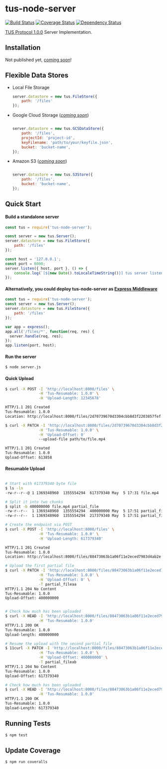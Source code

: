 # tus-node-server
[![Build Status](https://travis-ci.org/tus/tus-node-server.svg?branch=master)](https://travis-ci.org/tus/tus-node-server)
[![Coverage Status](https://coveralls.io/repos/tus/tus-node-server/badge.svg?branch=master&service=github)](https://coveralls.io/github/tus/tus-node-server?branch=master)
[![Dependency Status](https://david-dm.org/tus/tus-node-server.svg)](https://david-dm.org/tus/tus-node-server#info=dependencies)

[TUS Protocol 1.0.0](http://tus.io/protocols/resumable-upload.html) Server Implementation.

## Installation

Not published yet, [coming soon](https://github.com/tus/tus-node-server/milestones/1.0%20NPM%20Publish)!

## Flexible Data Stores

- Local File Storage
    ```javascript
    server.datastore = new tus.FileStore({
        path: '/files'
    });
    ```

- Google Cloud Storage ([_coming soon_](https://github.com/tus/tus-node-server/issues/20))
    ```javascript

    server.datastore = new tus.GCSDataStore({
        path: '/files',
        projectId: 'project-id',
        keyFilename: 'path/to/your/keyfile.json',
        bucket: 'bucket-name',
    });
    ```

- Amazon S3 ([_coming soon_](https://github.com/tus/tus-node-server/issues/12))
    ```javascript

    server.datastore = new tus.S3Store({
        path: '/files',
        bucket: 'bucket-name',
    });
    ```

## Quick Start

#### Build a standalone server
```javascript
const tus = require('tus-node-server');

const server = new tus.Server();
server.datastore = new tus.FileStore({
    path: '/files'
});

const host = '127.0.0.1';
const port = 8000;
server.listen({ host, port }, () => {
    console.log(`[${new Date().toLocaleTimeString()}] tus server listening at http://${host}:${port}`);
});
```

#### Alternatively, you could deploy tus-node-server as [Express Middleware](http://expressjs.com/en/guide/using-middleware.html)

```javascript
const tus = require('tus-node-server');
const server = new tus.Server();
server.datastore = new tus.FileStore({
    path: '/files'
});

var app = express();
app.all('/files/*', function(req, res) {
  server.handle(req, res);
});
app.listen(port, host);
```

#### Run the server
```bash
$ node server.js
```


#### Quick Upload
```bash
$ curl -X POST -I 'http://localhost:8000/files' \
               -H 'Tus-Resumable: 1.0.0' \
               -H 'Upload-Length: 12345678'

HTTP/1.1 201 Created
Tus-Resumable: 1.0.0
Location: http://localhost:8000/files/2d70739670d3304cbb8d3f2203857fef

$ curl -X PATCH -I 'http://localhost:8000/files/2d70739670d3304cbb8d3f2203857fef' \
               -H 'Tus-Resumable: 1.0.0' \
               -H 'Upload-Offset: 0'
               --upload-file path/to/file.mp4

HTTP/1.1 201 Created
Tus-Resumable: 1.0.0
Upload-Offset: 613858
```


#### Resumable Upload
```bash

# Start with 617379340 byte file
$ ls -ln
-rw-r--r--@ 1 1369348960  1355554294  617379340 May  5 17:31 file.mp4

# Split it into two chunks
$ split -b 400000000 file.mp4 partial_file
-rw-r--r--  1 1369348960  1355554294  400000000 May  5 17:51 partial_fileaa
-rw-r--r--  1 1369348960  1355554294  217379340 May  5 17:51 partial_fileab

# Create the endpoint via POST
$ curl -X POST -I 'http://localhost:8000/files' \
               -H 'Tus-Resumable: 1.0.0' \
               -H 'Upload-Length: 617379340'

HTTP/1.1 201 Created
Tus-Resumable: 1.0.0
Location: http://localhost:8000/files/88473063b1a06f11e2eced7983d4ab2e

# Upload the first partial file
$ curl -X PATCH -I 'http://localhost:8000/files/88473063b1a06f11e2eced7983d4ab2e' \
               -H 'Tus-Resumable: 1.0.0' \
               -H 'Upload-Offset: 0' \
               -T partial_fileaa
HTTP/1.1 204 No Content
Tus-Resumable: 1.0.0
Upload-Offset: 400000000


# Check how much has been uploaded
$ curl -X HEAD -I 'http://localhost:8000/files/88473063b1a06f11e2eced7983d4ab2e' \
               -H 'Tus-Resumable: 1.0.0'
HTTP/1.1 200 OK
Tus-Resumable: 1.0.0
Upload-length: 400000000

# Resume the upload with the second partial file
$ 11curl -X PATCH -I 'http://localhost:8000/files/88473063b1a06f11e2eced7983d4ab2e' \
               -H 'Tus-Resumable: 1.0.0' \
               -H 'Upload-Offset: 400000000' \
               -T partial_fileab
HTTP/1.1 204 No Content
Tus-Resumable: 1.0.0
Upload-Offset: 617379340

# Check how much has been uploaded
$ curl -X HEAD -I 'http://localhost:8000/files/88473063b1a06f11e2eced7983d4ab2e' \
               -H 'Tus-Resumable: 1.0.0'
HTTP/1.1 200 OK
Tus-Resumable: 1.0.0
Upload-Length: 617379340
```

## Running Tests
```bash
$ npm test
```

## Update Coverage
```bash
$ npm run coveralls
```
